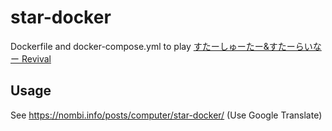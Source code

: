 # star-docker
Dockerfile and docker-compose.yml to play [すたーしゅーたー&amp;すたーらいなー Revival](http://www.dokidokivisual.com/magic_of_stella/ss_sn_revival.php)

## Usage

See https://nombi.info/posts/computer/star-docker/ (Use Google Translate)
